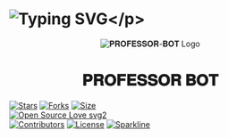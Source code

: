 # ![Typing SVG](https://readme-typing-svg.herokuapp.com/?lines=𝗧𝗛𝗜𝗦+𝗜𝗦+𝐏𝐑𝐎𝐅𝐄𝐒𝐒𝐎𝐑+𝐁𝐎𝐓!;𝗔+𝗣𝗢𝗪𝗘𝗥𝗙𝗨𝗟𝗟+𝗧𝗚+𝗔𝗨𝗧𝗢𝗙𝗜𝗟𝗧𝗘𝗥+𝗕𝗢𝗧!)</p>
<p align="center">
  <img src="https://graph.org/file/5f7d45cbd354465d98ed0.jpg" alt="𝐏𝐑𝐎𝐅𝐄𝐒𝐒𝐎𝐑-𝐁𝐎𝐓 Logo">

  <h1 align="center">
  <b> 𝐏𝐑𝐎𝐅𝐄𝐒𝐒𝐎𝐑 𝐁𝐎𝐓</b>
</h1>

[![Stars](https://img.shields.io/github/stars/AJBotss/TKORIGINALS?style=flat-square&color=yellow)](https://github.com/AJBotss/TKORIGINALS/stargazers)
[![Forks](https://img.shields.io/github/forks/AJBotss/TKORIGINALS?style=flat-square&color=orange)](https://github.com/AJBotss/TKORIGINALS/fork)
[![Size](https://img.shields.io/github/repo-size/AJBotss/TKORIGINALS?style=flat-square&color=green)](https://github.com/AJBotss/TKORIGINALS)   
[![Open Source Love svg2](https://badges.frapsoft.com/os/v2/open-source.svg?v=103)](https://github.com/AJBotss/TKORIGINALS)   
[![Contributors](https://img.shields.io/github/contributors/AJBotss/TKORIGINALS?style=flat-square&color=green)](https://github.com/AJBotss/TKORIGINALS/graphs/contributors)
[![License](https://img.shields.io/badge/License-AGPL-blue)](https://github.com/AJBotss/TKORIGINALS/blob/main/LICENSE)
[![Sparkline](https://stars.medv.io/AJBotss/TKORIGINALS.svg)](https://stars.medv.io/AJBotss/TKORIGINALS)
